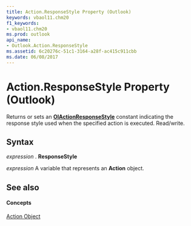 ```yaml
---
title: Action.ResponseStyle Property (Outlook)
keywords: vbaol11.chm20
f1_keywords:
- vbaol11.chm20
ms.prod: outlook
api_name:
- Outlook.Action.ResponseStyle
ms.assetid: 6c20276c-51c1-3164-a28f-ac415c911cbb
ms.date: 06/08/2017
---
```



# Action.ResponseStyle Property (Outlook)

Returns or sets an  **[OlActionResponseStyle](Outlook.OlActionResponseStyle.md)** constant indicating the response style used when the specified action is executed. Read/write.


## Syntax

 _expression_ . **ResponseStyle**

 _expression_ A variable that represents an **Action** object.


## See also


#### Concepts


[Action Object](Outlook.Action.md)

